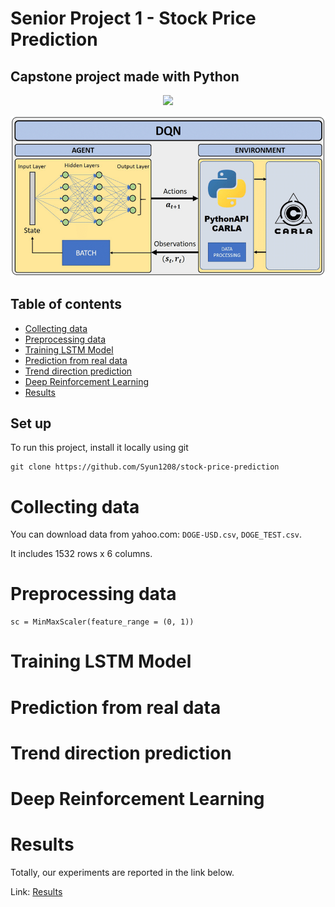 # Senior Project 1 - Stock Price Prediction
## Capstone project made with Python 
<div id="header" align="center">
  <img src="https://media.giphy.com/media/M9gbBd9nbDrOTu1Mqx/giphy.gif" width="100"/>
</div>

![Algorithm schema](./images/DQN-based-DeepReinforcement-Learning-architecture.png)

## Table of contents
* [Collecting data](#collecting-data)
* [Preprocessing data](#preprocessing-data)
* [Training LSTM Model](#training-lstm-model)
* [Prediction from real data](#prediction-from-real-data)
* [Trend direction prediction](#trend-direction-prediction)
* [Deep Reinforcement Learning](#deep-reinforcement-learning)
* [Results](#results)

## Set up
To run this project, install it locally using git
```
git clone https://github.com/Syun1208/stock-price-prediction
```

# Collecting data
You can download data from yahoo.com: `DOGE-USD.csv`, `DOGE_TEST.csv`.

It includes 1532 rows x 6 columns.

# Preprocessing data
```
sc = MinMaxScaler(feature_range = (0, 1))
```
# Training LSTM Model
# Prediction from real data
# Trend direction prediction
# Deep Reinforcement Learning
# Results
Totally, our experiments are reported in the link below.

Link: [Results](https://drive.google.com/drive/u/0/folders/1DeJXSrPA_noV972V5Gg8l5yHGlUw0TkJ)
